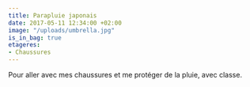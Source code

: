 ```yaml
---
title: Parapluie japonais
date: 2017-05-11 12:34:00 +02:00
image: "/uploads/umbrella.jpg"
is_in_bag: true
etageres:
- Chaussures
---
```


Pour aller avec mes chaussures et me protéger de la pluie, avec classe.
